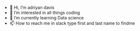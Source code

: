- 👋 Hi, I’m adriyan davis
- 👀 I’m interested in all things coding
- 🌱 I’m currently learning Data science
- 📫 How to reach me in slack type first and last name to findme

<!---
Blackqween33/Blackqween33 is a ✨ special ✨ repository because its `README.md` (this file) appears on your GitHub profile.
You can click the Preview link to take a look at your changes.
--->
